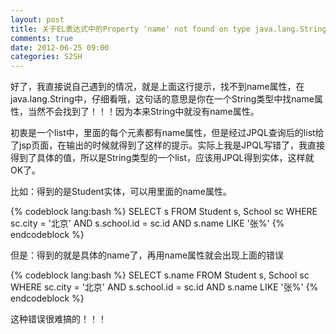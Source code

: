 ```yaml
---
layout: post
title: 关于EL表达式中的Property 'name' not found on type java.lang.String错误
comments: true
date: 2012-06-25 09:00
categories: S2SH
---
```


好了，我直接说自己遇到的情况，就是上面这行提示，找不到name属性，在java.lang.String中，仔细看哦，这句话的意思是你在一个String类型中找name属性，当然不会找到了！！！因为本来String中就没有name属性。

初衷是一个list中，里面的每个元素都有name属性，但是经过JPQL查询后的list给了jsp页面，在输出的时候就得到了这样的提示。实际上我是JPQL写错了，我直接得到了具体的值，所以是String类型的一个list，应该用JPQL得到实体，这样就OK了。

比如：得到的是Student实体，可以用里面的name属性。


{% codeblock lang:bash %}
SELECT s FROM Student s, School sc WHERE sc.city = '北京' AND s.school.id = sc.id AND s.name LIKE '张%'
{% endcodeblock %}

但是：得到的就是具体的name了，再用name属性就会出现上面的错误


{% codeblock lang:bash %}
SELECT s.name FROM Student s, School sc WHERE sc.city = '北京' AND s.school.id = sc.id AND s.name LIKE '张%'
{% endcodeblock %}

这种错误很难搞的！！！